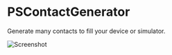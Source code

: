PSContactGenerator
==================

Generate many contacts to fill your device or simulator.

![Screenshot][screenshot]

[screenshot]: https://raw.github.com/shepting/PSContactGenerator/master/Images/screenshot_small.png
